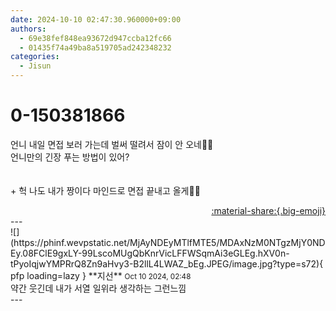 ```yaml
---
date: 2024-10-10 02:47:30.960000+09:00
authors:
  - 69e38fef848ea93672d947ccba12fc66
  - 01435f74a49ba8a519705ad242348232
categories:
  - Jisun
---
```


# 0-150381866

<div class="post-container" markdown="1">
<div class="content-container md-sidebar__scrollwrap" markdown="1">

언니 내일 면접 보러 가는데 벌써 떨려서 잠이 안 오네😵‍💫<br>언니만의 긴장 푸는 방법이 있어?<br><br><br>+ 헉 나도 내가 짱이다 마인드로 면접 끝내고 올게💪💪

</div>
</div>

<div style="text-align: right;" markdown="1">
<a href="https://weverse.io/fromis9/fanpost/0-150381866" style="text-align: right;">:material-share:{.big-emoji}</a>
</div>
---

<div class="comments-container md-sidebar__scrollwrap" markdown="1">
<div class="comment" markdown="1">
<div class='id-container' markdown="1">
![](https://phinf.wevpstatic.net/MjAyNDEyMTlfMTE5/MDAxNzM0NTgzMjY0NDEy.08FClE9gxLY-99LscoMUgQbKnrVicLFFWSqmAi3eGLEg.hXV0n-tPyoIqjwYMPRrQ8Zn9aHvy3-B2llL4LWAZ_bEg.JPEG/image.jpg?type=s72){ pfp loading=lazy }
**<span class="artist">지선</span>** <small>Oct 10 2024, 02:48</small><br>
</div>
<div class='comment-body' markdown="1">
약간 웃긴데 내가 서열 일위라 생각하는 그런느낌
</div>
</div>
</div>
---

